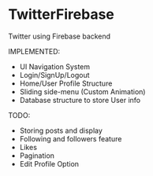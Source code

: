 # TwitterFirebase
Twitter using Firebase backend

IMPLEMENTED:
- UI Navigation System
- Login/SignUp/Logout
- Home/User Profile Structure
- Sliding side-menu (Custom Animation)
- Database structure to store User info


TODO:
- Storing posts and display
- Following and followers feature
- Likes
- Pagination
- Edit Profile Option
